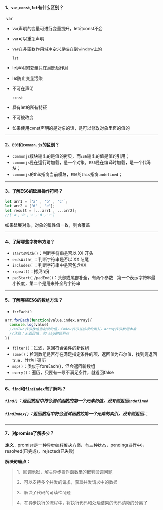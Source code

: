 #### **1、`var`,`const`,`let`有什么区别？**

​        `var`

- var声明的变量可进行变量提升，let和const不会

- var可以重复声明

- var在非函数作用域中定义是挂在到window上的

  `let`

- let声明的变量只在局部起作用

- let防止变量污染

- 不可在声明

  `const`

- 具有let的所有特征

- 不可被改变

- 如果使用const声明的是对象的话，是可以修改对象里面的值的

------

#### **2、`ES6`和`common.js`的区别？**

- `commonjs`模块输出的是值的拷贝，而`ES6`输出的值是值的引用；
- `commonjs`是在运行时加载，是一个对象，`ES6`是在编译时加载，是一个代码块；
- `commonjs`的this指向当前模块，`ES6`的`this`指向`undefined`；

------

#### 3、了解ES6的延展操作符吗？

```js
let arr1 = ['a' , 'b' , 'c'];
let arr2 = ['d' , 'e'];
let result = [...arr1 , ...arr2];
//['a','b','c','d','e']
```

如果延展对象，对象的属性值一致，则会覆盖

------

#### 4、了解哪些字符串方法？

- `startsWith()`：判断字符串是否以 XX 开头
- `endsWith()`：判断字符串是否以 XX 结尾
- `includes()`：判断字符串中是否包含XX
- `repeat()`：拷贝n份
- `padStart()/padEnd()`：头部或尾部补全，有两个参数，第一个表示字符串最小长度，第二个是用来补全的字符串

------

#### 5、了解哪些ES6的数组方法？

- `forEach()`

```js
arr.forEach(function(value,index,array){
  console.log(value)
  //value表示数组当前项的值，index表示当前项的索引，array表示数组本身
  //注意：无返回值，和 map的区别点
})
```

- `filter()`：过滤，返回符合条件的新数组
- `some()`：检测数组是否存在满足指定条件的项，返回值为布尔值，找到则返回true，并终止遍历
- `map()`：类似于foreEach()，但会返回新数组
- `every()`：遍历，只要有一项不满足条件，就返回false

------

#### 6、`find`和`findIndex`有了解吗？

##### `find()`：返回数组中符合测试函数的第一个元素的值，没有则返回`undefined`

##### `findIndex()`：返回数组中符合测试函数的第一个元素的索引，没有则返回`-1`

------

#### 7、对promise了解多少？

**定义**：promise是一种异步编程解决方案，有三种状态，pending(进行中)，resolved(已完成)，rejected(已失败)

**解决的痛点**：

> 1、回调地狱，解决异步操作函数里的嵌套回调问题
>
> 2、可以支持多个并发的请求，获取并发请求中的数据
>
> 3、解决了代码的可读性问题
>
> 4、在异步执行的流程中，将执行代码和处理结果的代码清晰的分离了